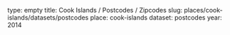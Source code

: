 type: empty
title: Cook Islands / Postcodes / Zipcodes
slug: places/cook-islands/datasets/postcodes
place: cook-islands
dataset: postcodes
year: 2014
